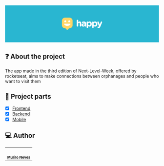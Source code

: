 <p align="center">
    <img src="./images/logo.png"/>
</p>

## :question: About the project
The app made in the third edition of Next-Level-Week, offered by rocketseat, aims to make connections between orphanages and people who want to visit them

## :notebook: Project parts  
- [x] [Frontend](https://github.com/muNeves3/happy/tree/master/web)
- [x] [Backend](https://github.com/muNeves3/happy/tree/master/backend)
- [x] [Mobile]()

## :computer: Author
<table>
  <tr>
    <td align="center"><img style="border-radius: 50%;" src="https://avatars1.githubusercontent.com/u/62778436?s=400&u=e006381212316eb35d33a7321258e8d2c7825efa&v=4" width="100px;" alt=""/><br /><sub><b><a href="https://linkedin.com/in/muNeves3" title="Luciano">Murilo Neves</a></b></sub><br/></td>
  </tr>
</table>